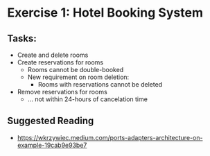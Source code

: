 

# Exercise 1: Hotel Booking System

## Tasks:
- Create and delete rooms
- Create reservations for rooms
  - Rooms cannot be double-booked
  - New requirement on room deletion:
    - Rooms with reservations cannot be deleted
- Remove reservations for rooms
  - ... not within 24-hours of cancelation time


## Suggested Reading ##
- https://wkrzywiec.medium.com/ports-adapters-architecture-on-example-19cab9e93be7